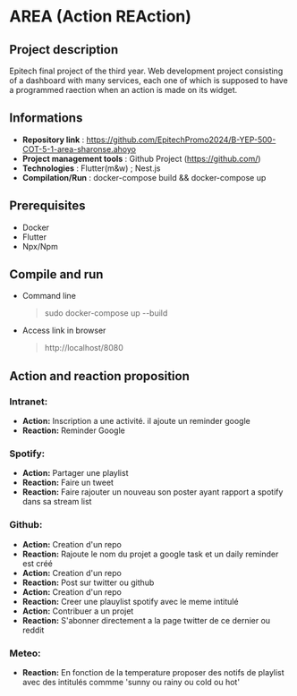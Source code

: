 # AREA (Action REAction)

## Project description
Epitech final project of the third year. Web development project consisting of a dashboard with many services, each one of which is supposed to have a programmed raection when an action is made on its widget.

## Informations

- **Repository link** : https://github.com/EpitechPromo2024/B-YEP-500-COT-5-1-area-sharonse.ahoyo
- **Project management tools** : Github Project (https://github.com/)
- **Technologies** : Flutter(m&w) ; Nest.js
- **Compilation/Run** : docker-compose build && docker-compose up

## Prerequisites
- Docker
- Flutter
- Npx/Npm

## Compile and run
- Command line
  > sudo docker-compose up --build
- Access link in browser
  > http://localhost/8080

## Action and reaction proposition


### Intranet:
- **Action:** Inscription a une activité. il ajoute un reminder google
- **Reaction:** Reminder Google

### Spotify:
- **Action:** Partager une playlist
- **Reaction:** Faire un tweet
- **Reaction:** Faire rajouter un nouveau son poster ayant rapport a spotify dans sa stream list 

### Github:
- **Action:** Creation d'un repo 
- **Reaction:** Rajoute le nom du projet a google task et un daily reminder est créé
- **Action:** Creation d'un repo 
- **Reaction:** Post sur twitter ou github
- **Action:** Creation d'un repo 
- **Reaction:** Creer une plauylist spotify avec le meme intitulé 
- **Action:** Contribuer a un projet 
- **Reaction:** S'abonner directement a la page twitter de ce dernier ou reddit 

### Meteo:
- **Reaction:** En fonction de la temperature proposer des notifs de playlist avec des intitulés commme 'sunny ou rainy ou cold ou hot'